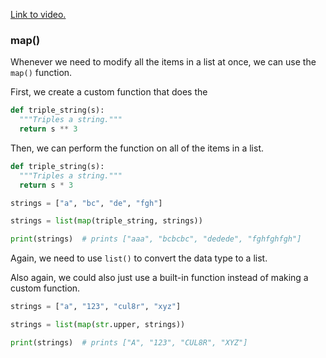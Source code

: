 [Link to video.](https://www.youtube.com/watch?v=A4rWQtr2aMg&list=PLVD25niNi0Bm4sxSLHOMjqB7ZTPb7Bjxf&index=7)

### map()

Whenever we need to modify all the items in a list at once, we can use the `map()` function.

First, we create a custom function that does the

```python
def triple_string(s):
  """Triples a string."""
  return s ** 3
```

Then, we can perform the function on all of the items in a list.

```python
def triple_string(s):
  """Triples a string."""
  return s * 3

strings = ["a", "bc", "de", "fgh"]

strings = list(map(triple_string, strings))

print(strings)  # prints ["aaa", "bcbcbc", "dedede", "fghfghfgh"]
```

Again, we need to use `list()` to convert the data type to a list.

Also again, we could also just use a built-in function instead of making a custom function.

```python
strings = ["a", "123", "cul8r", "xyz"]

strings = list(map(str.upper, strings))

print(strings)  # prints ["A", "123", "CUL8R", "XYZ"]
```
